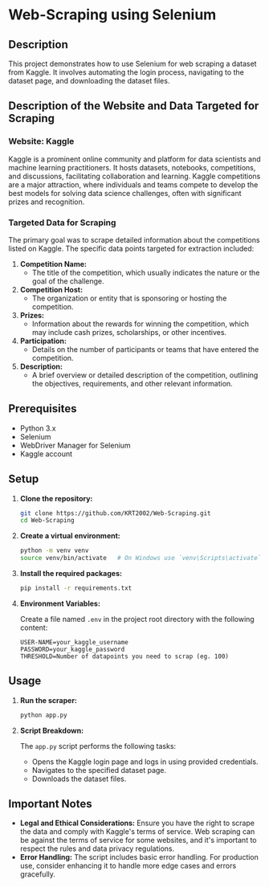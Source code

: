 # Web-Scraping using Selenium

## Description
This project demonstrates how to use Selenium for web scraping a dataset from Kaggle. It involves automating the login process, navigating to the dataset page, and downloading the dataset files.

## Description of the Website and Data Targeted for Scraping

### Website: Kaggle

Kaggle is a prominent online community and platform for data scientists and machine learning practitioners. It hosts datasets, notebooks, competitions, and discussions, facilitating collaboration and learning. Kaggle competitions are a major attraction, where individuals and teams compete to develop the best models for solving data science challenges, often with significant prizes and recognition.

### Targeted Data for Scraping

The primary goal was to scrape detailed information about the competitions listed on Kaggle. The specific data points targeted for extraction included:

1. **Competition Name:**
    - The title of the competition, which usually indicates the nature or the goal of the challenge.
2. **Competition Host:**
    - The organization or entity that is sponsoring or hosting the competition.
3. **Prizes:**
    - Information about the rewards for winning the competition, which may include cash prizes, scholarships, or other incentives.
4. **Participation:**
    - Details on the number of participants or teams that have entered the competition.
5. **Description:**
    - A brief overview or detailed description of the competition, outlining the objectives, requirements, and other relevant information.

## Prerequisites

- Python 3.x
- Selenium
- WebDriver Manager for Selenium
- Kaggle account

## Setup

1. **Clone the repository:**

    ```sh
    git clone https://github.com/KRT2002/Web-Scraping.git
    cd Web-Scraping
    ```

2. **Create a virtual environment:**

    ```sh
    python -m venv venv
    source venv/bin/activate   # On Windows use `venv\Scripts\activate`
    ```

3. **Install the required packages:**

    ```sh
    pip install -r requirements.txt
    ```

4. **Environment Variables:**

    Create a file named `.env` in the project root directory with the following content:

    ```env
    USER-NAME=your_kaggle_username
    PASSWORD=your_kaggle_password
    THRESHOLD=Number of datapoints you need to scrap (eg. 100)
    ```

## Usage

1. **Run the scraper:**

    ```sh
    python app.py
    ```

2. **Script Breakdown:**

    The `app.py` script performs the following tasks:
    - Opens the Kaggle login page and logs in using provided credentials.
    - Navigates to the specified dataset page.
    - Downloads the dataset files.

## Important Notes

- **Legal and Ethical Considerations:** Ensure you have the right to scrape the data and comply with Kaggle's terms of service. Web scraping can be against the terms of service for some websites, and it's important to respect the rules and data privacy regulations.
- **Error Handling:** The script includes basic error handling. For production use, consider enhancing it to handle more edge cases and errors gracefully.
